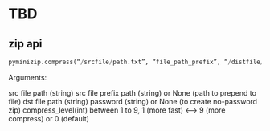 # TBD


## zip api

```python
pyminizip.compress(“/srcfile/path.txt”, “file_path_prefix”, “/distfile/path.zip”, “password”, int(compress_level))
```


Arguments:

src file path (string)
src file prefix path (string) or None (path to prepend to file)
dst file path (string)
password (string) or None (to create no-password zip)
compress_level(int) between 1 to 9, 1 (more fast) <—> 9 (more compress) or 0 (default)